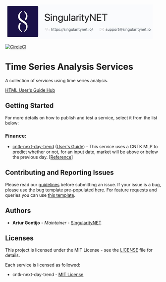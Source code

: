 [issue-template]: ../../issues/new?template=BUG_REPORT.md
[feature-template]: ../../issues/new?template=FEATURE_REQUEST.md

![singnetlogo](docs/assets/singnet-logo.jpg 'SingularityNET')

[![CircleCI](https://circleci.com/gh/singnet/time-series-analysis.svg?style=svg)](https://circleci.com/gh/singnet/time-series-analysis)

# Time Series Analysis Services

A collection of services using time series analysis.

[HTML User's Guide Hub](https://singnet.github.io/time-series-analysis/)


## Getting Started

For more details on how to publish and test a service, select it from the list below:

### Finance:
- [cntk-next-day-trend](finance/cntk-next-day-trend) ([User's Guide](docs/users_guide/finance/cntk-next-day-trend.md)) - 
This service uses a CNTK MLP to predict whether or not, for an input date, market will be above or below the previous day.
[[Reference](https://cntk.ai/pythondocs/CNTK_301_Image_Recognition_with_Deep_Transfer_Learning.html)]

## Contributing and Reporting Issues

Please read our [guidelines](https://github.com/singnet/wiki/blob/master/guidelines/CONTRIBUTING.md#submitting-an-issue) 
before submitting an issue. If your issue is a bug, please use the bug template pre-populated [here][issue-template]. 
For feature requests and queries you can use [this template][feature-template].

## Authors

* **Artur Gontijo** - *Maintainer* - [SingularityNET](https://www.singularitynet.io)

## Licenses

This project is licensed under the MIT License - see the [LICENSE](LICENSE) file for details.

Each service is licensed as followed:

- cntk-next-day-trend - [MIT License](https://github.com/Microsoft/CNTK/blob/master/LICENSE.md)